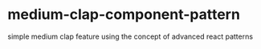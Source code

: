 # medium-clap-component-pattern
simple medium clap feature using the concept of advanced react patterns
